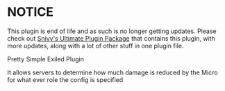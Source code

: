 # NOTICE

This plugin is end of life and as such is no longer getting updates. Please check out [Snivy's Ultimate Plugin Package](https://github.com/SnivyFilms/SnivysUltimatePackage) that contains this plugin, with more updates, along with a lot of other stuff in one plugin file.

Pretty Simple Exiled Plugin

It allows servers to determine how much damage is reduced by the Micro for what ever role the config is specified
